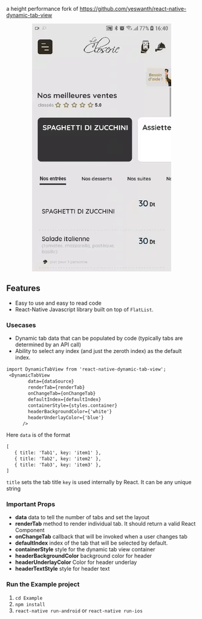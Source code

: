 a height performance fork of https://github.com/yeswanth/react-native-dynamic-tab-view

<p align="center" >
        <a href="https://github.com/maherzaidoune/"><img src="https://github.com/maherzaidoune/react-native-tabs/blob/master/tabs.gif" title="tabs" /></a>
</p>

## Features 
- Easy to use and easy to read code
- React-Native Javascript library built on top of `FlatList`.

### Usecases 
- Dynamic tab data that can be populated by code (typically tabs are determined by an API call) 
- Ability to select any index (and just the zeroth index) as the default index. 


```
import DynamicTabView from 'react-native-dynamic-tab-view';
 <DynamicTabView
        data={dataSource}
        renderTab={renderTab}
        onChangeTab={onChangeTab}
        defaultIndex={defaultIndex}
        containerStyle={styles.container}
        headerBackgroundColor={'white'}
        headerUnderlayColor={'blue'}
      />
```

Here `data` is of the format

```
[
   { title: 'Tab1', key: 'item1' },
   { title: 'Tab2', key: 'item2' },
   { title: 'Tab3', key: 'item3' },
]
```
`title` sets the tab title 
`key` is used internally by React. It can be any unique string

### Important Props 
* **data** data to tell the number of tabs and set the layout
* **renderTab** method to render individual tab. It should return a valid React Component 
* **onChangeTab** callback that will be invoked when a user changes tab 
* **defaultIndex** index of the tab that will be selected by default. 
* **containerStyle** style for the dynamic tab view container 
* **headerBackgroundColor** background color for header 
* **headerUnderlayColor** Color for header underlay
* **headerTextStyle** style for header text

### Run the Example project
1. `cd Example`
2. `npm install`
3. `react-native run-android` or `react-native run-ios`
